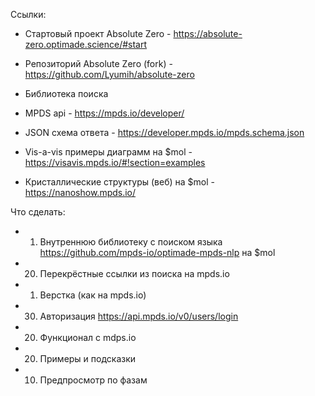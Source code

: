 Ссылки:
- Стартовый проект Absolute Zero - https://absolute-zero.optimade.science/#start
- Репозиторий Absolute Zero (fork) - https://github.com/Lyumih/absolute-zero
- Библиотека поиска

- MPDS api - https://mpds.io/developer/
- JSON схема ответа - https://developer.mpds.io/mpds.schema.json
- Vis-a-vis примеры диаграмм на $mol - https://visavis.mpds.io/#!section=examples
- Кристаллические структуры (веб) на $mol - https://nanoshow.mpds.io/


Что сделать:
- 1. Внутреннюю библиотеку с поиском языка https://github.com/mpds-io/optimade-mpds-nlp на $mol
- 20. Перекрёстные ссылки из поиска на mpds.io
- 1. Верстка (как на mpds.io)
- 30. Авторизация https://api.mpds.io/v0/users/login
- 20. Функционал с mdps.io
- 20. Примеры и подсказки
- 10. Предпросмотр по фазам

